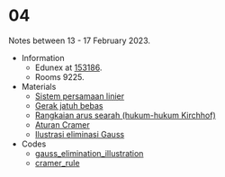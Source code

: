 # 04
Notes between 13 - 17 February 2023.

- Information
  + Edunex at [153186](https://edunex.itb.ac.id/courses/44705/preview/153186).
  + Rooms 9225.
- Materials
  + [Sistem persamaan linier](20230207-0.jpeg)
  + [Gerak jatuh bebas](20230207-1.jpeg)
  + [Rangkaian arus searah (hukum-hukum Kirchhof)](20230207-2.jpeg)
  + [Aturan Cramer](20230207-3.jpeg)
  + [Ilustrasi eliminasi Gauss](20230207-4.jpeg)
- Codes
  + [gauss_elimination_illustration](https://github.com/dudung/py-jupyter-nb/blob/main/src/nummeth/linear_equations/gauss_elimination_illustration.ipynb)
  + [cramer_rule](https://github.com/dudung/py-jupyter-nb/blob/main/src/nummeth/linear_equations/cramer_rule.ipynb)
